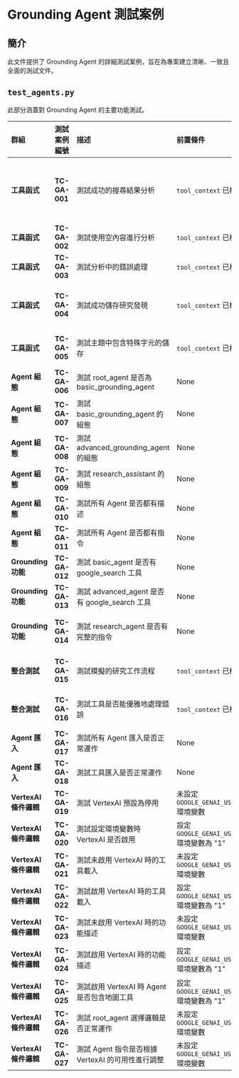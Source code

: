 # Grounding Agent 測試案例

## 簡介

此文件提供了 Grounding Agent 的詳細測試案例，旨在為專案建立清晰、一致且全面的測試文件。

## `test_agents.py`

此部分涵蓋對 Grounding Agent 的主要功能測試。

| 群組 | 測試案例編號 | 描述 | 前置條件 | 測試步驟 | 測試數據 | 預期結果 |
| :--- | :--- | :--- | :--- | :--- | :--- | :--- |
| **工具函式** | **TC-GA-001** | 測試成功的搜尋結果分析 | `tool_context` 已模擬 | 1. 呼叫 `analyze_search_results` 函式 | `query`: "quantum computing", `content`: "Quantum computing uses quantum mechanics..." | 函式回傳 `status` 為 `success`，且報告包含 "quantum computing" |
| **工具函式** | **TC-GA-002** | 測試使用空內容進行分析 | `tool_context` 已模擬 | 1. 呼叫 `analyze_search_results` 函式 | `query`: "test query", `content`: "" | 函式回傳 `status` 為 `success`，且 `word_count` 為 0 |
| **工具函式** | **TC-GA-003** | 測試分析中的錯誤處理 | `tool_context` 已模擬 | 1. 呼叫 `analyze_search_results` 函式 | `query`: "test", `content`: "valid content" | 函式回傳 `status` 為 `success` |
| **工具函式** | **TC-GA-004** | 測試成功儲存研究發現 | `tool_context` 已模擬 | 1. 呼叫 `save_research_findings` 函式 | `topic`: "AI Developments", `findings`: "Recent breakthroughs..." | 函式回傳 `status` 為 `success`，且報告包含 "saved as" |
| **工具函式** | **TC-GA-005** | 測試主題中包含特殊字元的儲存 | `tool_context` 已模擬 | 1. 呼叫 `save_research_findings` 函式 | `topic`: "Quantum Computing & AI", `findings`: "Test findings" | 函式回傳 `status` 為 `success`，且檔名包含 "research_quantum_computing_&_ai.md" |
| **Agent 組態** | **TC-GA-006** | 測試 root_agent 是否為 basic_grounding_agent | None | 1. 斷言 `root_agent` is `basic_grounding_agent` | None | 斷言成功 |
| **Agent 組態** | **TC-GA-007** | 測試 basic_grounding_agent 的組態 | None | 1. 檢查 `name`, `model`, `tools`, `output_key` | None | 所有屬性符合預期 |
| **Agent 組態** | **TC-GA-008** | 測試 advanced_grounding_agent 的組態 | None | 1. 檢查 `name`, `model`, `tools`, `output_key` | None | 所有屬性符合預期 |
| **Agent 組態** | **TC-GA-009** | 測試 research_assistant 的組態 | None | 1. 檢查 `name`, `model`, `tools`, `output_key`, `generate_content_config` | None | 所有屬性符合預期 |
| **Agent 組態** | **TC-GA-010** | 測試所有 Agent 是否都有描述 | None | 1. 迭代檢查每個 Agent 的 `description` | None | 每個 Agent 的 `description` 都不為 None 且長度大於 0 |
| **Agent 組態** | **TC-GA-011** | 測試所有 Agent 是否都有指令 | None | 1. 迭代檢查每個 Agent 的 `instruction` | None | 每個 Agent 的 `instruction` 都不為 None 且包含 "search" |
| **Grounding 功能** | **TC-GA-012** | 測試 basic_agent 是否有 google_search 工具 | None | 1. 檢查 `basic_grounding_agent.tools` | None | `tools` 中包含 "google_search" |
| **Grounding 功能** | **TC-GA-013** | 測試 advanced_agent 是否有 google_search 工具 | None | 1. 檢查 `advanced_grounding_agent.tools` | None | `tools` 中包含 "google_search" |
| **Grounding 功能** | **TC-GA-014** | 測試 research_agent 是否有完整的指令 | None | 1. 檢查 `research_assistant.instruction` | None | `instruction` 包含 "analyze_search_results", "save_research_findings", "research process", "web research" |
| **整合測試** | **TC-GA-015** | 測試模擬的研究工作流程 | `tool_context` 已模擬 | 1. 呼叫 `analyze_search_results`<br>2. 呼叫 `save_research_findings` | `query`: "AI trends 2025", `content`: "Artificial Intelligence..." | 兩個函式都回傳 `status` 為 `success` |
| **整合測試** | **TC-GA-016** | 測試工具是否能優雅地處理錯誤 | `tool_context` 已模擬 | 1. 使用空字串呼叫 `analyze_search_results`<br>2. 使用空字串呼叫 `save_research_findings` | `query`: "", `content`: "" | 兩個函式都回傳 `status` 為 `success` |
| **Agent 匯入** | **TC-GA-017** | 測試所有 Agent 匯入是否正常運作 | None | 1. 從 `grounding_agent.agent` 匯入所有 agents | None | 所有 agents 都不為 None |
| **Agent 匯入** | **TC-GA-018** | 測試工具匯入是否正常運作 | None | 1. 從 `grounding_agent.agent` 匯入 `analyze_search_results`, `save_research_findings` | None | 兩個函式都是 `callable` |
| **VertexAI 條件邏輯** | **TC-GA-019** | 測試 VertexAI 預設為停用 | 未設定 `GOOGLE_GENAI_USE_VERTEXAI` 環境變數 | 1. 呼叫 `is_vertexai_enabled` | None | 回傳 `False` |
| **VertexAI 條件邏輯** | **TC-GA-020** | 測試設定環境變數時 VertexAI 是否啟用 | 設定 `GOOGLE_GENAI_USE_VERTEXAI` 環境變數為 "1" | 1. 呼叫 `is_vertexai_enabled` | None | 回傳 `True` |
| **VertexAI 條件邏輯** | **TC-GA-021** | 測試未啟用 VertexAI 時的工具載入 | 未設定 `GOOGLE_GENAI_USE_VERTEXAI` 環境變數 | 1. 呼叫 `get_available_grounding_tools` | None | 回傳的工具列表長度為 1，且包含 "google_search" |
| **VertexAI 條件邏輯** | **TC-GA-022** | 測試啟用 VertexAI 時的工具載入 | 設定 `GOOGLE_GENAI_USE_VERTEXAI` 環境變數為 "1" | 1. 呼叫 `get_available_grounding_tools` | None | 回傳的工具列表長度為 2，且包含 "google_search" 和 "google_maps" |
| **VertexAI 條件邏輯** | **TC-GA-023** | 測試未啟用 VertexAI 時的功能描述 | 未設定 `GOOGLE_GENAI_USE_VERTEXAI` 環境變數 | 1. 呼叫 `get_agent_capabilities_description` | None | 描述包含 "web search for current information"，不包含 "maps" |
| **VertexAI 條件邏輯** | **TC-GA-024** | 測試啟用 VertexAI 時的功能描述 | 設定 `GOOGLE_GENAI_USE_VERTEXAI` 環境變數為 "1" | 1. 呼叫 `get_agent_capabilities_description` | None | 描述包含 "web search for current information" 和 "location-based queries and maps grounding" |
| **VertexAI 條件邏輯** | **TC-GA-025** | 測試啟用 VertexAI 時 Agent 是否包含地圖工具 | 設定 `GOOGLE_GENAI_USE_VERTEXAI` 環境變數為 "1" | 1. 呼叫 `get_available_grounding_tools` | None | 回傳的工具列表長度為 2 |
| **VertexAI 條件邏輯** | **TC-GA-026** | 測試 root_agent 選擇邏輯是否正常運作 | 未設定 `GOOGLE_GENAI_USE_VERTEXAI` 環境變數 | 1. 呼叫 `is_vertexai_enabled` | None | 回傳 `False` |
| **VertexAI 條件邏輯** | **TC-GA-027** | 測試 Agent 指令是否根據 VertexAI 的可用性進行調整 | 未設定 `GOOGLE_GENAI_USE_VERTEXAI` 環境變數 | 1. 檢查 `basic_grounding_agent.instruction` | None | 指令中不應提及地圖 |
